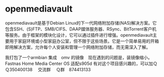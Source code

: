 # openmediavault
openmediavault是基于Debian Linux的下一代网络附加存储(NAS)解决方案。它包含SSH、(S)FTP、SMB/CIFS、DAAP媒体服务器、RSync、BitTorrent客户机等服务。由于框架的模块化设计，它可以通过插件进行增强。openmediavault主要用于家庭环境或小型家庭办公室，但不限于这些场景。它是一个简单易用的开箱即用解决方案，允许每个人安装和管理一个网络附加存储，而无需深入了解。

我打包了一个armbian 集成　omv 的镜像　现在遇到的问题是，装镜像缩小。
Fastnas Home Media Center OS 适配s905d
有对这个项目感兴趣的，可以加ＱＱ350400138　 
交流群 　Ｑ群　874413133
